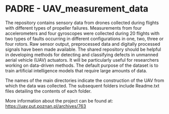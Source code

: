 # PADRE - UAV_measurement_data

The repository contains sensory data from drones collected during flights with different types of propeller failures. Measurements from four accelerometers and four gyroscopes were collected during 20 flights with two types of faults occurring in different configurations in one, two, three or four rotors. Raw sensor output, preprocessed data and digitally processed signals have been made available. The shared repository should be helpful in developing methods for detecting and classifying defects in unmanned aerial vehicle (UAV) actuators. It will be particularly useful for researchers working on data-driven methods. The default purpose of the dataset is to train artificial intelligence models that require large amounts of data.

The names of the main directories indicate the construction of the UAV from which the data was collected. The subsequent folders include Readme.txt files detailing the contents of each folder.

More information about the project can be found at: https://uav.put.poznan.pl/archives/763
